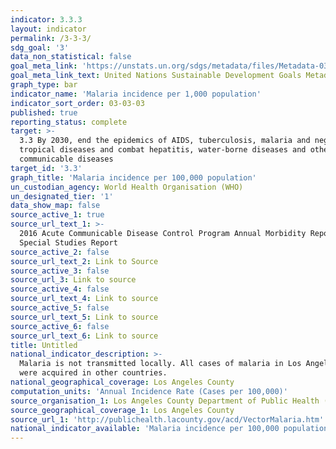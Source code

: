 ```yaml
---
indicator: 3.3.3
layout: indicator
permalink: /3-3-3/
sdg_goal: '3'
data_non_statistical: false
goal_meta_link: 'https://unstats.un.org/sdgs/metadata/files/Metadata-03-03-03.pdf'
goal_meta_link_text: United Nations Sustainable Development Goals Metadata (PDF 431 KB)
graph_type: bar
indicator_name: 'Malaria incidence per 1,000 population'
indicator_sort_order: 03-03-03
published: true
reporting_status: complete
target: >-
  3.3 By 2030, end the epidemics of AIDS, tuberculosis, malaria and neglected
  tropical diseases and combat hepatitis, water-borne diseases and other
  communicable diseases
target_id: '3.3'
graph_title: 'Malaria incidence per 100,000 population'
un_custodian_agency: World Health Organisation (WHO)
un_designated_tier: '1'
data_show_map: false
source_active_1: true
source_url_text_1: >-
  2016 Acute Communicable Disease Control Program Annual Morbidity Report and
  Special Studies Report
source_active_2: false
source_url_text_2: Link to Source
source_active_3: false
source_url_3: Link to source
source_active_4: false
source_url_text_4: Link to source
source_active_5: false
source_url_text_5: Link to source
source_active_6: false
source_url_text_6: Link to source
title: Untitled
national_indicator_description: >-
  Malaria is not transmitted locally. All cases of malaria in Los Angeles County
  were acquired in other countries.
national_geographical_coverage: Los Angeles County
computation_units: 'Annual Incidence Rate (Cases per 100,000)'
source_organisation_1: Los Angeles County Department of Public Health (DPH)
source_geographical_coverage_1: Los Angeles County
source_url_1: 'http://publichealth.lacounty.gov/acd/VectorMalaria.htm'
national_indicator_available: 'Malaria incidence per 100,000 population'
---
```

